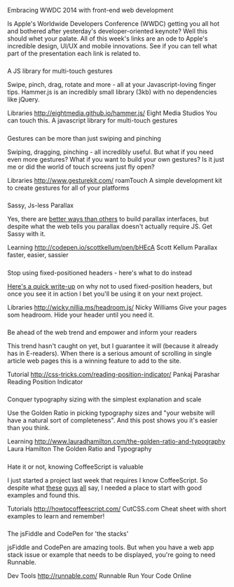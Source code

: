 Embracing WWDC 2014 with front-end web development

Is Apple's Worldwide Developers Conference (WWDC) getting you all hot and bothered after yesterday's developer-oriented keynote? Well this should whet your palate. All of this week's links are an ode to Apple's incredible design, UI/UX and mobile innovations. See if you can tell what part of the presentation each link is related to.

#####

A JS library for multi-touch gestures

Swipe, pinch, drag, rotate and more - all at your Javascript-loving finger tips. Hammer.js is an incredibly small library (3kb) with no dependencies like jQuery.

Libraries
http://eightmedia.github.io/hammer.js/
Eight Media Studios
You can touch this. A javascript library for multi-touch gestures

#####

Gestures can be more than just swiping and pinching

Swiping, dragging, pinching - all incredibly useful. But what if you need even more gestures? What if you want to build your own gestures? Is it just me or did the world of touch screens just fly open?

Libraries
http://www.gesturekit.com/
roamTouch
A simple development kit to create gestures for all of your platforms

#####


Sassy, Js-less Parallax

Yes, there are <a href="https://medium.com/@dhg/parallax-done-right-82ced812e61c">better ways than others</a> to build parallax interfaces, but despite what the web tells you parallax doesn't actually require JS. Get Sassy with it.

Learning
http://codepen.io/scottkellum/pen/bHEcA
Scott Kellum
Parallax faster, easier, sassier

#####


Stop using fixed-positioned headers - here's what to do instead

<a href="http://usabilitypost.com/2014/05/24/the-scroll-up-bar/">Here's a quick write-up</a> on why not to used fixed-position headers, but once you see it in action I bet you'll be using it on your next project.

Libraries
http://wicky.nillia.ms/headroom.js/
Nicky Williams
Give your pages som headroom. Hide your header until you need it.

#####

Be ahead of the web trend and empower and inform your readers

This trend hasn't caught on yet, but I guarantee it will (because it already has in E-readers). When there is a serious amount of scrolling in single article web pages this is a winning feature to add to the site.

Tutorial
http://css-tricks.com/reading-position-indicator/
Pankaj Parashar
Reading Position Indicator


#####


Conquer typography sizing with the simplest explanation and scale

Use the Golden Ratio in picking typography sizes and "your website will have a natural sort of completeness". And this post shows you it's easier than you think.

Learning
http://www.lauradhamilton.com/the-golden-ratio-and-typography
Laura Hamilton
The Golden Ratio and Typography

#####


Hate it or not, knowing CoffeeScript is valuable

I just started a project last week that requires I know CoffeeScript. So despite what <a href="http://www.walkercoderanger.com/blog/2014/03/coffeescript-isnt-the-answer/">these</a> <a href="https://news.ycombinator.com/item?id=7496522">guys</a> <a href="https://news.ycombinator.com/item?id=4533737">all</a> say, I needed a place to start with good examples and found this.

Tutorials
http://howtocoffeescript.com/
CutCSS.com
Cheat sheet with short examples to learn and remember!


#####


The jsFiddle and CodePen for 'the stacks'

jsFiddle and CodePen are amazing tools. But when you have a web app stack issue or example that needs to be displayed, you're going to need Runnable.

Dev Tools
http://runnable.com/
Runnable
Run Your Code Online




